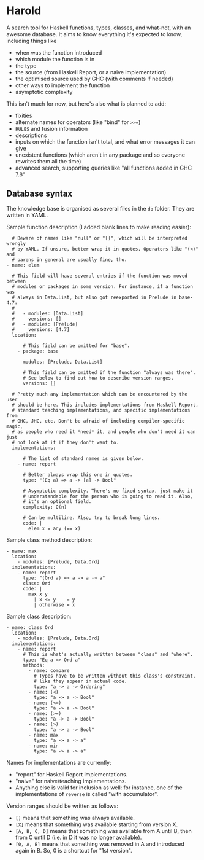# Harold

A search tool for Haskell functions, types, classes, and what-not, with an awesome database.
It aims to know everything it's expected to know, including things like

  * when was the function introduced
  * which module the function is in
  * the type
  * the source (from Haskell Report, or a naive implementation)
  * the optimised source used by GHC (with comments if needed)
  * other ways to implement the function
  * asymptotic complexity

This isn't much for now, but here's also what is planned to add:

  * fixities
  * alternate names for operators (like "bind" for `>>=`)
  * `RULES` and fusion information
  * descriptions
  * inputs on which the function isn't total, and what error messages it can give
  * unexistent functions (which aren't in any package and so everyone rewrites them all the time)
  * advanced search, supporting queries like "all functions added in GHC 7.8"

## Database syntax

The knowledge base is organised as several files in the `db` folder.
They are written in YAML.

Sample function description (I added blank lines to make reading easier):

      # Beware of names like "null" or "[]", which will be interpreted wrongly
      # by YAML. If unsure, better wrap it in quotes. Operators like "(<)" and
      # parens in general are usually fine, tho.
    - name: elem

      # This field will have several entries if the function was moved between
      # modules or packages in some version. For instance, if a function was
      # always in Data.List, but also got reexported in Prelude in base-4.7:
      #
      #   - modules: [Data.List]
      #     versions: []
      #   - modules: [Prelude]
      #     versions: [4.7]
      location:

          # This field can be omitted for "base".
        - package: base

          modules: [Prelude, Data.List]

          # This field can be omitted if the function "always was there".
          # See below to find out how to describe version ranges.
          versions: []

      # Pretty much any implementation which can be encountered by the user
      # should be here. This includes implementations from Haskell Report,
      # standard teaching implementations, and specific implementations from
      # GHC, JHC, etc. Don't be afraid of including compiler-specific magic,
      # as people who need it *need* it, and people who don't need it can just
      # not look at it if they don't want to.
      implementations:

          # The list of standard names is given below.
        - name: report

          # Better always wrap this one in quotes.
          type: "(Eq a) => a -> [a] -> Bool"

          # Asymptotic complexity. There's no fixed syntax, just make it
          # understandable for the person who is going to read it. Also,
          # it's an optional field.
          complexity: O(n)

          # Can be multiline. Also, try to break long lines.
          code: |
            elem x = any (== x)

Sample class method description:

    - name: max
      location:
        - modules: [Prelude, Data.Ord]
      implementations:
        - name: report
          type: "(Ord a) => a -> a -> a"
          class: Ord
          code: |
            max x y
              | x <= y    = y
              | otherwise = x

Sample class description:

    - name: class Ord
      location:
        - modules: [Prelude, Data.Ord]
      implementations:
        - name: report
          # This is what's actually written between "class" and "where".
          type: "Eq a => Ord a"
          methods:
            - name: compare
              # Types have to be written without this class's constraint,
              # like they appear in actual code.
              type: "a -> a -> Ordering"
            - name: (<)
              type: "a -> a -> Bool"
            - name: (<=)
              type: "a -> a -> Bool"
            - name: (>=)
              type: "a -> a -> Bool"
            - name: (>)
              type: "a -> a -> Bool"
            - name: max
              type: "a -> a -> a"
            - name: min
              type: "a -> a -> a"

Names for implementations are currently:

  * "report" for Haskell Report implementations.
  * "naive" for naive/teaching implementations.
  * Anything else is valid for inclusion as well: for instance, one of the
    implementations of `reverse` is called "with accumulator".

Version ranges should be written as follows:

  * `[]` means that something was always available.
  * `[X]` means that something was available starting from version X.
  * `[A, B, C, D]` means that something was available from A until B,
    then from C until D (i.e. in D it was no longer available).
  * `[0, A, B]` means that something was removed in A and introduced again in B.
    So, 0 is a shortcut for "1st version".